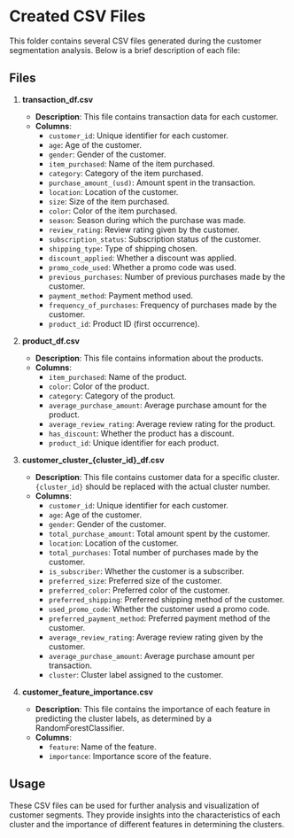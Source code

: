 # Created CSV Files

This folder contains several CSV files generated during the customer segmentation analysis. Below is a brief description of each file:

## Files

1. **transaction_df.csv**
   - **Description**: This file contains transaction data for each customer.
   - **Columns**:
     - `customer_id`: Unique identifier for each customer.
     - `age`: Age of the customer.
     - `gender`: Gender of the customer.
     - `item_purchased`: Name of the item purchased.
     - `category`: Category of the item purchased.
     - `purchase_amount_(usd)`: Amount spent in the transaction.
     - `location`: Location of the customer.
     - `size`: Size of the item purchased.
     - `color`: Color of the item purchased.
     - `season`: Season during which the purchase was made.
     - `review_rating`: Review rating given by the customer.
     - `subscription_status`: Subscription status of the customer.
     - `shipping_type`: Type of shipping chosen.
     - `discount_applied`: Whether a discount was applied.
     - `promo_code_used`: Whether a promo code was used.
     - `previous_purchases`: Number of previous purchases made by the customer.
     - `payment_method`: Payment method used.
     - `frequency_of_purchases`: Frequency of purchases made by the customer.
     - `product_id`: Product ID (first occurrence).

2. **product_df.csv**
   - **Description**: This file contains information about the products.
   - **Columns**:
     - `item_purchased`: Name of the product.
     - `color`: Color of the product.
     - `category`: Category of the product.
     - `average_purchase_amount`: Average purchase amount for the product.
     - `average_review_rating`: Average review rating for the product.
     - `has_discount`: Whether the product has a discount.
     - `product_id`: Unique identifier for each product.

3. **customer_cluster_{cluster_id}_df.csv**
   - **Description**: This file contains customer data for a specific cluster. `{cluster_id}` should be replaced with the actual cluster number.
   - **Columns**:
     - `customer_id`: Unique identifier for each customer.
     - `age`: Age of the customer.
     - `gender`: Gender of the customer.
     - `total_purchase_amount`: Total amount spent by the customer.
     - `location`: Location of the customer.
     - `total_purchases`: Total number of purchases made by the customer.
     - `is_subscriber`: Whether the customer is a subscriber.
     - `preferred_size`: Preferred size of the customer.
     - `preferred_color`: Preferred color of the customer.
     - `preferred_shipping`: Preferred shipping method of the customer.
     - `used_promo_code`: Whether the customer used a promo code.
     - `preferred_payment_method`: Preferred payment method of the customer.
     - `average_review_rating`: Average review rating given by the customer.
     - `average_purchase_amount`: Average purchase amount per transaction.
     - `cluster`: Cluster label assigned to the customer.

4. **customer_feature_importance.csv**
   - **Description**: This file contains the importance of each feature in predicting the cluster labels, as determined by a RandomForestClassifier.
   - **Columns**:
     - `feature`: Name of the feature.
     - `importance`: Importance score of the feature.

## Usage

These CSV files can be used for further analysis and visualization of customer segments. They provide insights into the characteristics of each cluster and the importance of different features in determining the clusters.